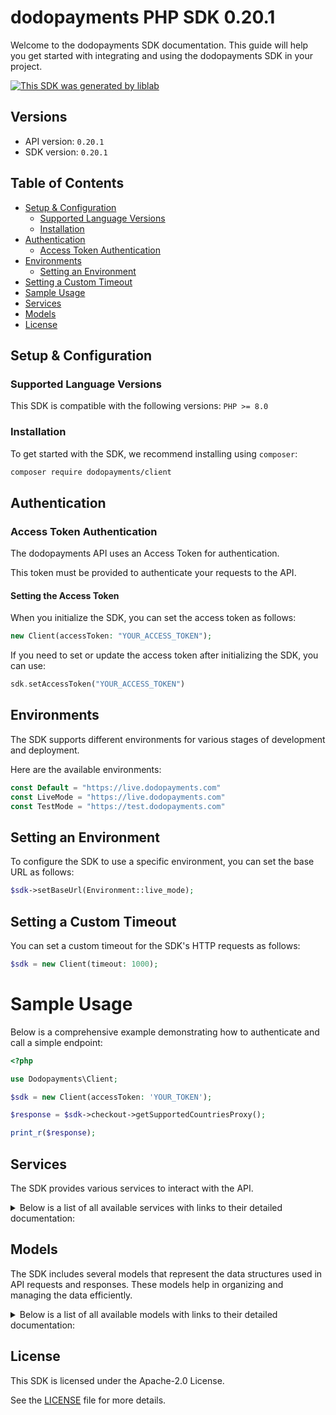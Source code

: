 # dodopayments PHP SDK 0.20.1


Welcome to the dodopayments SDK documentation. This guide will help you get started with integrating and using the dodopayments SDK in your project.

[![This SDK was generated by liblab](https://public-liblab-readme-assets.s3.us-east-1.amazonaws.com/built-by-liblab-icon.svg)](https://liblab.com/?utm_source=readme)

## Versions

- API version: `0.20.1`
- SDK version: `0.20.1`

## Table of Contents
- [Setup & Configuration](#setup--configuration)
	- [Supported Language Versions](#supported-language-versions)
	- [Installation](#installation)
- [Authentication](#authentication)
	- [Access Token Authentication](#access-token-authentication)
- [Environments](#environments)
	- [Setting an Environment](#setting-an-environment)
- [Setting a Custom Timeout](#setting-a-custom-timeout)
- [Sample Usage](#sample-usage)
- [Services](#services)
- [Models](#models)
- [License](#license)

## Setup & Configuration

### Supported Language Versions

This SDK is compatible with the following versions: `PHP >= 8.0`

### Installation

To get started with the SDK, we recommend installing using `composer`:

```bash
composer require dodopayments/client
```

## Authentication

### Access Token Authentication
The dodopayments API uses an Access Token for authentication.

This token must be provided to authenticate your requests to the API.

#### Setting the Access Token

When you initialize the SDK, you can set the access token as follows:

```php
new Client(accessToken: "YOUR_ACCESS_TOKEN");
```

If you need to set or update the access token after initializing the SDK, you can use:

```php
sdk.setAccessToken("YOUR_ACCESS_TOKEN")
```


## Environments

The SDK supports different environments for various stages of development and deployment.

Here are the available environments:

```php
const Default = "https://live.dodopayments.com"
const LiveMode = "https://live.dodopayments.com"
const TestMode = "https://test.dodopayments.com"
```

## Setting an Environment

To configure the SDK to use a specific environment, you can set the base URL as follows:

```php
$sdk->setBaseUrl(Environment::live_mode);
```



## Setting a Custom Timeout

You can set a custom timeout for the SDK's HTTP requests as follows:

```php
$sdk = new Client(timeout: 1000);
```

# Sample Usage

Below is a comprehensive example demonstrating how to authenticate and call a simple endpoint:

```php
<?php

use Dodopayments\Client;

$sdk = new Client(accessToken: 'YOUR_TOKEN');

$response = $sdk->checkout->getSupportedCountriesProxy();

print_r($response);

```

## Services

The SDK provides various services to interact with the API.

<details> 
<summary>Below is a list of all available services with links to their detailed documentation:</summary>

| Name |
| :--- |
| [Checkout](documentation/services/Checkout.md) |
| [Customers](documentation/services/Customers.md) |
| [Disputes](documentation/services/Disputes.md) |
| [Invoices](documentation/services/Invoices.md) |
| [LicenseKeys](documentation/services/LicenseKeys.md) |
| [Licenses](documentation/services/Licenses.md) |
| [Payments](documentation/services/Payments.md) |
| [Payouts](documentation/services/Payouts.md) |
| [Products](documentation/services/Products.md) |
| [Refunds](documentation/services/Refunds.md) |
| [Subscriptions](documentation/services/Subscriptions.md) |
| [WebhookEvents](documentation/services/WebhookEvents.md) |
| [OutgoingWebhooks](documentation/services/OutgoingWebhooks.md) |
</details>

## Models

The SDK includes several models that represent the data structures used in API requests and responses. These models help in organizing and managing the data efficiently.

<details> 
<summary>Below is a list of all available models with links to their detailed documentation:</summary>

| Name       | Description |
| :--------- | :---------- |
| [CountryCodeAlpha2](documentation/models/CountryCodeAlpha2.md) | ISO country code alpha2 variant |
| [GetCustomersListResponse](documentation/models/GetCustomersListResponse.md) |  |
| [CreateCustomerRequest](documentation/models/CreateCustomerRequest.md) |  |
| [CustomerResponse](documentation/models/CustomerResponse.md) |  |
| [PatchCustomerRequest](documentation/models/PatchCustomerRequest.md) |  |
| [GetDisputesListResponse](documentation/models/GetDisputesListResponse.md) |  |
| [DisputeStatus](documentation/models/DisputeStatus.md) |  |
| [DisputeStage](documentation/models/DisputeStage.md) |  |
| [DisputeResponse](documentation/models/DisputeResponse.md) |  |
| [ListLicenseKeyInstancesResponse](documentation/models/ListLicenseKeyInstancesResponse.md) |  |
| [LicenseKeyInstanceResponse](documentation/models/LicenseKeyInstanceResponse.md) |  |
| [PatchLicenseKeyInstanceRequest](documentation/models/PatchLicenseKeyInstanceRequest.md) |  |
| [ListLicenseKeysResponse](documentation/models/ListLicenseKeysResponse.md) |  |
| [LicenseKeyStatus](documentation/models/LicenseKeyStatus.md) |  |
| [LicenseKeyResponse](documentation/models/LicenseKeyResponse.md) |  |
| [PatchLicenseKeyRequest](documentation/models/PatchLicenseKeyRequest.md) |  |
| [ActivateLicenseKeyRequest](documentation/models/ActivateLicenseKeyRequest.md) |  |
| [DeactivateLicenseKeyRequest](documentation/models/DeactivateLicenseKeyRequest.md) |  |
| [ValidateLicenseKeyRequest](documentation/models/ValidateLicenseKeyRequest.md) |  |
| [ValidateLicenseKeyResponse](documentation/models/ValidateLicenseKeyResponse.md) |  |
| [GetPaymentsListResponse](documentation/models/GetPaymentsListResponse.md) |  |
| [IntentStatus](documentation/models/IntentStatus.md) |  |
| [CreateOneTimePaymentRequest](documentation/models/CreateOneTimePaymentRequest.md) |  |
| [CreateOneTimePaymentResponse](documentation/models/CreateOneTimePaymentResponse.md) |  |
| [PaymentResponse](documentation/models/PaymentResponse.md) |  |
| [GetPayoutsResponseList](documentation/models/GetPayoutsResponseList.md) |  |
| [GetProductsListResponse](documentation/models/GetProductsListResponse.md) |  |
| [CreateProductRequest](documentation/models/CreateProductRequest.md) |  |
| [GetProductResponse](documentation/models/GetProductResponse.md) |  |
| [PatchProductRequest](documentation/models/PatchProductRequest.md) |  |
| [UpdateProductImageResponse](documentation/models/UpdateProductImageResponse.md) |  |
| [GetRefundsListResponse](documentation/models/GetRefundsListResponse.md) |  |
| [RefundStatus](documentation/models/RefundStatus.md) |  |
| [CreateRefundRequest](documentation/models/CreateRefundRequest.md) |  |
| [RefundResponse](documentation/models/RefundResponse.md) |  |
| [GetSubscriptionsListResponse](documentation/models/GetSubscriptionsListResponse.md) |  |
| [SubscriptionStatus](documentation/models/SubscriptionStatus.md) |  |
| [CreateSubscriptionRequest](documentation/models/CreateSubscriptionRequest.md) | Request payload for creating a new subscription This struct represents the data required to create a new subscription in the system. It includes details about the product, quantity, customer information, and billing details. |
| [CreateSubscriptionResponse](documentation/models/CreateSubscriptionResponse.md) |  |
| [SubscriptionResponse](documentation/models/SubscriptionResponse.md) | Response struct representing subscription details |
| [PatchSubscriptionRequest](documentation/models/PatchSubscriptionRequest.md) |  |
| [ListWebhookEventsResponse](documentation/models/ListWebhookEventsResponse.md) |  |
| [WebhookEventLogResponse](documentation/models/WebhookEventLogResponse.md) |  |
| [OutgoingWebhook](documentation/models/OutgoingWebhook.md) |  |
| [GetPaymentsListResponseItem](documentation/models/GetPaymentsListResponseItem.md) |  |
| [Currency](documentation/models/Currency.md) |  |
| [CustomerLimitedDetailsResponse](documentation/models/CustomerLimitedDetailsResponse.md) |  |
| [BillingAddress](documentation/models/BillingAddress.md) |  |
| [CustomerRequest](documentation/models/CustomerRequest.md) |  |
| [OneTimeProductCartItemReq](documentation/models/OneTimeProductCartItemReq.md) |  |
| [AttachExistingCustomer](documentation/models/AttachExistingCustomer.md) |  |
| [CreateNewCustomer](documentation/models/CreateNewCustomer.md) |  |
| [OneTimeProductCartItemResponse](documentation/models/OneTimeProductCartItemResponse.md) |  |
| [PayoutsResponse](documentation/models/PayoutsResponse.md) |  |
| [PayoutStatus](documentation/models/PayoutStatus.md) |  |
| [GetProductsListResponseItem](documentation/models/GetProductsListResponseItem.md) |  |
| [Price](documentation/models/Price.md) |  |
| [TaxCategory](documentation/models/TaxCategory.md) | Represents the different categories of taxation applicable to various products and services. |
| [Price_1](documentation/models/Price1.md) |  |
| [Price_2](documentation/models/Price2.md) |  |
| [Price_1Type](documentation/models/Price1Type.md) |  |
| [TimeInterval](documentation/models/TimeInterval.md) |  |
| [Price_2Type](documentation/models/Price2Type.md) |  |
| [LicenseKeyDuration](documentation/models/LicenseKeyDuration.md) |  |
| [OutgoingWebhookData](documentation/models/OutgoingWebhookData.md) |  |
| [EventType](documentation/models/EventType.md) | Event types for Dodo events |
| [OutgoingWebhookData_1](documentation/models/OutgoingWebhookData1.md) |  |
| [OutgoingWebhookData_2](documentation/models/OutgoingWebhookData2.md) |  |
| [OutgoingWebhookData_3](documentation/models/OutgoingWebhookData3.md) |  |
| [OutgoingWebhookData_4](documentation/models/OutgoingWebhookData4.md) |  |
| [OutgoingWebhookData_5](documentation/models/OutgoingWebhookData5.md) |  |
| [OutgoingWebhookData_1PayloadType](documentation/models/OutgoingWebhookData1PayloadType.md) |  |
| [OutgoingWebhookData_2PayloadType](documentation/models/OutgoingWebhookData2PayloadType.md) |  |
| [OutgoingWebhookData_3PayloadType](documentation/models/OutgoingWebhookData3PayloadType.md) |  |
| [OutgoingWebhookData_4PayloadType](documentation/models/OutgoingWebhookData4PayloadType.md) |  |
| [OutgoingWebhookData_5PayloadType](documentation/models/OutgoingWebhookData5PayloadType.md) |  |
</details>

## License

This SDK is licensed under the Apache-2.0 License.

See the [LICENSE](LICENSE) file for more details.




<!-- This file was generated by liblab | https://liblab.com/ -->